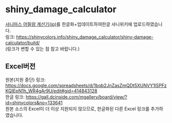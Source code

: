 # shiny_damage_calculator
[샤니마스 어필량 계산기(jp)](https://github.com/login-dhcp/shiny_damage_calculator/tree/translate_ko)를 한글화+업데이트하여한글 샤니위키에 업로드하였습니다.  
링크: https://shinycolors.info/shiny_damage_calculator/shiny-damage-calculator/build/  
(링크가 변할 수 있는 점 참고 바랍니다.)  

## Excel버전
원본(지원 중단) 링크: https://docs.google.com/spreadsheets/d/1bob2JnZasZmQDt5XUNVY1lSPFzKQIEpN1h_WR4gAr9U/edit#gid=414843128  
한글 링크: https://gall.dcinside.com/mgallery/board/view/?id=shinycolors&no=133641  
원본 소스의 Excel이 더 이상 지원되지 않으므로, 한글화된 다른 Excel 링크를 추가하였습니다.  
